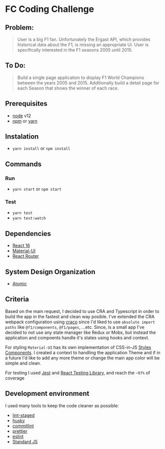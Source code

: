 # FC Coding Challenge

## Problem:

> User is a big F1 fan. Unfortunately the Ergast API, which provides historical data about the F1, is missing an appropriate Ui. User is specifically interested in the F1 seasons 2005 until 2015.

## To Do:

> Build a single page application to display F1 World Champions between the years 2005 and 2015. Additionally build a detail page for each Season that shows the winner of each race.

## Prerequisites

- [node](https://nodejs.org) v12
- [npm](https://www.npmjs.com/get-npm) or [yarn](https://yarnpkg.com/en/)

## Instalation

- `yarn install` or `npm install`

## Commands

### Run

- `yarn start` or `npm start`

### Test

- `yarn test`
- `yarn test:watch`

## Dependencies

- [React 16](htps://reactjs.org/)
- [Material-UI](https://material-ui.com)
- [React Router](https://reacttraining.com/react-router/web/guides/quick-start)

## System Design Organization

- [Atomic](https://cheesecakelabs.com/blog/rethinking-atomic-design-react-projects/)

## Criteria

Based on the main request, I decided to use CRA and Typescript in order to build the app in the fastest and clean way posible. I've extended the CRA webpack configuration using [craco](https://www.npmjs.com/package/@craco/craco) since I'd liked to use `absolute import paths` like `@f1/components`, `@f1/pages`, ...etc. Since, is a small app I've decided to not use any state manager like Redux or Mobx, but instead the application and compoents handle it's states using hooks and context.

For styling `Material-UI` has its own implementation of CSS-in-JS [Styles Components](https://material-ui.com/es/styles/basics/). I created a context to handling the application Theme and if in a future I'd like to add any more theme or change the main app color will be simple and clean.

For testing I used [Jest](https://jestjs.io/) and [React Testing Library](https://github.com/testing-library/react-testing-library), and reach the `~97%` of coverage

## Development environment

I used many tools to keep the code cleaner as possible:

- [lint-staged](https://github.com/okonet/lint-staged)
- [husky](https://github.com/typicode/husky)
- [commitlint](https://github.com/conventional-changelog/commitlint)
- [prettier](https://prettier.io/)
- [eslint](https://eslint.org/)
- [Standard JS](https://standardjs.com/)
